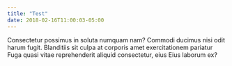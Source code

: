 ```yaml
---
title: "Test"
date: 2018-02-16T11:00:03-05:00
---
```


Consectetur possimus in soluta numquam nam? Commodi ducimus nisi odit harum fugit. Blanditiis sit culpa at corporis amet exercitationem pariatur Fuga quasi vitae reprehenderit aliquid consectetur, eius Eius laborum ex?

